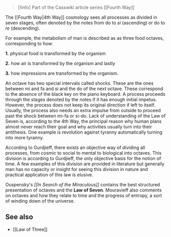 > [!info] Part of the Casswiki article series [[Fourth Way]]

The [[Fourth Way|4th Way]] cosmology sees all processes as divided in seven stages, often denoted by the notes from do to _si_ (ascending) or do to _re_ (descending).

For example, the metabolism of man is described as as three food octaves, corresponding to how:

**1.** physical food is transformed by the organism

**2.** how air is transformed by the organism and lastly

**3.** how impressions are transformed by the organism.

An octave has two special intervals called shocks. These are the ones between mi and fa and si and the do of the next octave. These correspond to the absence of the black key on the piano keyboard. A process proceeds through the stages denoted by the notes if it has enough initial impetus. However, the process does not keep its original direction if left to itself. Usually, the process also needs an extra impulse from outside to proceed past the shock between mi-fa or si-do. Lack of understanding of the Law of Seven is, according to the 4th Way, the principal reason why human plans almost never reach their goal and why activities usually turn into their antithesis. One example is revolution against tyranny automatically turning into more tyranny.

According to Gurdjieff, there exists an objective way of dividing all processes, from cosmic to social to mental to biological into octaves. This division is according to Gurdjieff, the only objective basis for the notion of time. A few examples of this division are provided in literature but generally man has no capacity or insight for seeing this division in nature and practical application of this law is elusive.

Ouspensky's _[[In Search of the Miraculous]]_ contains the best structured presentation of octaves and the **Law of Seven**. Mouravieff also comments on octaves and how they relate to time and the progress of entropy, a sort of winding down of the universe.

See also
--------

*   [[Law of Three]]